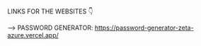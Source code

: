 LINKS FOR THE WEBSITES 👇

--> PASSWORD GENERATOR: https://password-generator-zeta-azure.vercel.app/
